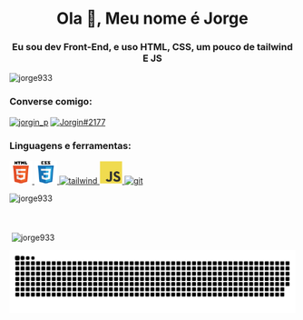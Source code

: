 <h1 align="center">Ola 👋, Meu nome é Jorge</h1>
<h3 align="center">Eu sou dev Front-End, e uso HTML, CSS, um pouco de tailwind E JS</h3>

<p align="left"> <img src="https://komarev.com/ghpvc/?username=jorge933&label=Profile%20views&color=0e75b6&style=flat" alt="jorge933" /> </p>

<h3 align="left">Converse comigo:</h3>
<p align="left">
<a href="https://instagram.com/jorgin_p" target="blank"><img align="center" src="https://raw.githubusercontent.com/rahuldkjain/github-profile-readme-generator/master/src/images/icons/Social/instagram.svg" alt="jorgin_p" height="30" width="40" /></a>
<a href="https://discord.gg/Jorgin#2177" target="blank"><img align="center" src="https://raw.githubusercontent.com/rahuldkjain/github-profile-readme-generator/master/src/images/icons/Social/discord.svg" alt="Jorgin#2177" height="30" width="40" /></a>
</p>
 <!-- :) -->
<h3 align="left">Linguagens e ferramentas:</h3>
<p align="left"> <a href="https://www.w3.org/html/" target="_blank"> <img src="https://raw.githubusercontent.com/devicons/devicon/master/icons/html5/html5-original-wordmark.svg" alt="html5" width="40" height="40"/> </a>    <a href="https://www.w3schools.com/css/" target="_blank"> <img src="https://raw.githubusercontent.com/devicons/devicon/master/icons/css3/css3-original-wordmark.svg" alt="css3" width="40" height="40"/>  </a>    <a href="https://tailwindcss.com/" target="_blank"> <img src="https://www.vectorlogo.zone/logos/tailwindcss/tailwindcss-icon.svg" alt="tailwind" width="40" height="40"/> </a>    <a href="https://developer.mozilla.org/en-US/docs/Web/JavaScript" target="_blank"> <img src="https://raw.githubusercontent.com/devicons/devicon/master/icons/javascript/javascript-original.svg" alt="javascript" width="40" height="40"/> </a>    <a href="https://git-scm.com/" target="_blank"> <img src="https://www.vectorlogo.zone/logos/git-scm/git-scm-icon.svg" alt="git" width="40" height="40"/> </a> </p>

<p><img align="left" src="https://github-readme-stats.vercel.app/api/top-langs?username=jorge933&show_icons=true&locale=en&layout=compact" alt="jorge933" /></p>
<p>ㅤ


ㅤ</p>
<p>&nbsp;<img align="center" src="https://github-readme-stats.vercel.app/api?username=jorge933&show_icons=true&locale=en" alt="jorge933" /></p>

![Snake animation](https://github.com/Matheus2004a/Matheus2004a/blob/output/github-contribution-grid-snake.svg)
